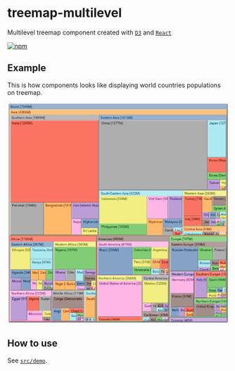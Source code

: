 # treemap-multilevel

Multilevel treemap component created with [`D3`](https://d3js.org/) and [`React`](https://facebook.github.io/react/)

[![npm](https://img.shields.io/npm/v/treemap-multilevel.svg)](https://www.npmjs.com/package/treemap-multilevel)

Example
-------

This is how components looks like displaying world countries populations on treemap.

![screenshot](src/demo/demo.gif)

How to use
----------

See [`src/demo`](src/demo).
